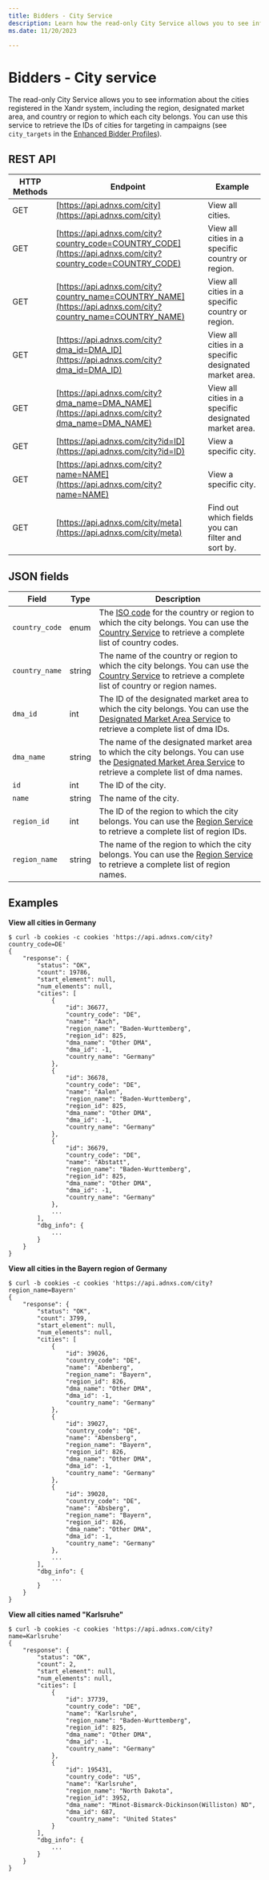 ```yaml
---
title: Bidders - City Service
description: Learn how the read-only City Service allows you to see information about the cities registered in the Xandr system.  
ms.date: 11/20/2023

---
```



# Bidders - City service

The read-only City Service allows you to see information about the cities registered in the Xandr system, including the region, designated market area, and country or region to which each city belongs. You can use this service to retrieve the IDs of cities for targeting in campaigns (see `city_targets` in the [Enhanced Bidder Profiles](enhanced-bidder-profiles.md)).

## REST API

| HTTP Methods | Endpoint | Example |
|--|--|--|
| GET | [https://api.adnxs.com/city](https://api.adnxs.com/city) | View all cities. |
| GET | [https://api.adnxs.com/city?country_code=COUNTRY_CODE](https://api.adnxs.com/city?country_code=COUNTRY_CODE) | View all cities in a specific country or region. |
| GET | [https://api.adnxs.com/city?country_name=COUNTRY_NAME](https://api.adnxs.com/city?country_name=COUNTRY_NAME) | View all cities in a specific country or region. |
| GET | [https://api.adnxs.com/city?dma_id=DMA_ID](https://api.adnxs.com/city?dma_id=DMA_ID) | View all cities in a specific designated market area. |
| GET | [https://api.adnxs.com/city?dma_name=DMA_NAME](https://api.adnxs.com/city?dma_name=DMA_NAME) | View all cities in a specific designated market area. |
| GET | [https://api.adnxs.com/city?id=ID](https://api.adnxs.com/city?id=ID) | View a specific city. |
| GET | [https://api.adnxs.com/city?name=NAME](https://api.adnxs.com/city?name=NAME) | View a specific city. |
| GET | [https://api.adnxs.com/city/meta](https://api.adnxs.com/city/meta) | Find out which fields you can filter and sort by. |

## JSON fields

| Field | Type | Description |
|--|--|--|
| `country_code` | enum | The [ISO code](https://dev.maxmind.com/geoip/release-notes/2022#geoip-legacy-databases-have-been-retired) for the country or region to which the city belongs. You can use the [Country Service](country-service.md) to retrieve a complete list of country codes. |
| `country_name` | string | The name of the country or region to which the city belongs. You can use the [Country Service](country-service.md) to retrieve a complete list of country or region names. |
| `dma_id` | int | The ID of the designated market area to which the city belongs. You can use the [Designated Market Area Service](../digital-platform-api/designated-market-area-service.md) to retrieve a complete list of dma IDs. |
| `dma_name` | string | The name of the designated market area to which the city belongs. You can use the [Designated Market Area Service](../digital-platform-api/designated-market-area-service.md) to retrieve a complete list of dma names. |
| `id` | int | The ID of the city. |
| `name` | string | The name of the city. |
| `region_id` | int | The ID of the region to which the city belongs. You can use the [Region Service](region-service.md) to retrieve a complete list of region IDs. |
| `region_name` | string | The name of the region to which the city belongs. You can use the [Region Service](region-service.md) to retrieve a complete list of region names. |

## Examples

**View all cities in Germany**

``` 
$ curl -b cookies -c cookies 'https://api.adnxs.com/city?country_code=DE'
{
    "response": {
        "status": "OK",
        "count": 19786,
        "start_element": null,
        "num_elements": null,
        "cities": [
            {
                "id": 36677,
                "country_code": "DE",
                "name": "Aach",
                "region_name": "Baden-Wurttemberg",
                "region_id": 825,
                "dma_name": "Other DMA",
                "dma_id": -1,
                "country_name": "Germany"
            },
            {
                "id": 36678,
                "country_code": "DE",
                "name": "Aalen",
                "region_name": "Baden-Wurttemberg",
                "region_id": 825,
                "dma_name": "Other DMA",
                "dma_id": -1,
                "country_name": "Germany"
            },
            {
                "id": 36679,
                "country_code": "DE",
                "name": "Abstatt",
                "region_name": "Baden-Wurttemberg",
                "region_id": 825,
                "dma_name": "Other DMA",
                "dma_id": -1,
                "country_name": "Germany"
            },
            ...
        ],
        "dbg_info": {
            ...
        }
    }
}
```

**View all cities in the Bayern region of Germany**

``` 
$ curl -b cookies -c cookies 'https://api.adnxs.com/city?region_name=Bayern'
{
    "response": {
        "status": "OK",
        "count": 3799,
        "start_element": null,
        "num_elements": null,
        "cities": [
            {
                "id": 39026,
                "country_code": "DE",
                "name": "Abenberg",
                "region_name": "Bayern",
                "region_id": 826,
                "dma_name": "Other DMA",
                "dma_id": -1,
                "country_name": "Germany"
            },
            {
                "id": 39027,
                "country_code": "DE",
                "name": "Abensberg",
                "region_name": "Bayern",
                "region_id": 826,
                "dma_name": "Other DMA",
                "dma_id": -1,
                "country_name": "Germany"
            },
            {
                "id": 39028,
                "country_code": "DE",
                "name": "Absberg",
                "region_name": "Bayern",
                "region_id": 826,
                "dma_name": "Other DMA",
                "dma_id": -1,
                "country_name": "Germany"
            },
            ...
        ],
        "dbg_info": {
            ...
        }
    }
}
```

**View all cities named "Karlsruhe"**

``` 
$ curl -b cookies -c cookies 'https://api.adnxs.com/city?name=Karlsruhe'
{
    "response": {
        "status": "OK",
        "count": 2,
        "start_element": null,
        "num_elements": null,
        "cities": [
            {
                "id": 37739,
                "country_code": "DE",
                "name": "Karlsruhe",
                "region_name": "Baden-Wurttemberg",
                "region_id": 825,
                "dma_name": "Other DMA",
                "dma_id": -1,
                "country_name": "Germany"
            },
            {
                "id": 195431,
                "country_code": "US",
                "name": "Karlsruhe",
                "region_name": "North Dakota",
                "region_id": 3952,
                "dma_name": "Minot-Bismarck-Dickinson(Williston) ND",
                "dma_id": 687,
                "country_name": "United States"
            }
        ],
        "dbg_info": {
            ...
        }
    }
} 
```
